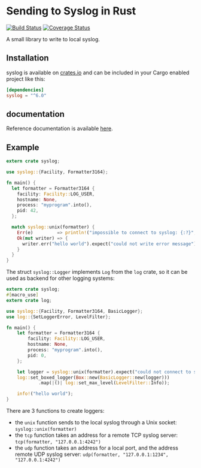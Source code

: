 # Sending to Syslog in Rust

[![Build Status](https://travis-ci.org/Geal/rust-syslog.png?branch=master)](https://travis-ci.org/Geal/rust-syslog)
[![Coverage Status](https://coveralls.io/repos/Geal/rust-syslog/badge.svg?branch=master&service=github)](https://coveralls.io/github/Geal/rust-syslog?branch=master)

A small library to write to local syslog.

## Installation

syslog is available on [crates.io](https://crates.io/crates/syslog) and can be included in your Cargo enabled project like this:

```toml
[dependencies]
syslog = "^6.0"
```

## documentation

Reference documentation is available [here](https://docs.rs/syslog).

## Example

```rust
extern crate syslog;

use syslog::{Facility, Formatter3164};

fn main() {
  let formatter = Formatter3164 {
    facility: Facility::LOG_USER,
    hostname: None,
    process: "myprogram".into(),
    pid: 42,
  };

  match syslog::unix(formatter) {
    Err(e)         => println!("impossible to connect to syslog: {:?}", e),
    Ok(mut writer) => {
      writer.err("hello world").expect("could not write error message");
    }
  }
}
```

The struct `syslog::Logger` implements `Log` from the `log` crate, so it can be used as backend for other logging systems:

```rust
extern crate syslog;
#[macro_use]
extern crate log;

use syslog::{Facility, Formatter3164, BasicLogger};
use log::{SetLoggerError, LevelFilter};

fn main() {
    let formatter = Formatter3164 {
        facility: Facility::LOG_USER,
        hostname: None,
        process: "myprogram".into(),
        pid: 0,
    };

    let logger = syslog::unix(formatter).expect("could not connect to syslog");
    log::set_boxed_logger(Box::new(BasicLogger::new(logger)))
            .map(|()| log::set_max_level(LevelFilter::Info));

    info!("hello world");
}

```

There are 3 functions to create loggers:

* the `unix` function sends to the local syslog through a Unix socket: `syslog::unix(formatter)`
* the `tcp` function takes an address for a remote TCP syslog server: `tcp(formatter, "127.0.0.1:4242")`
* the `udp` function takes an address for a local port, and the address remote UDP syslog server: `udp(formatter, "127.0.0.1:1234", "127.0.0.1:4242")`
